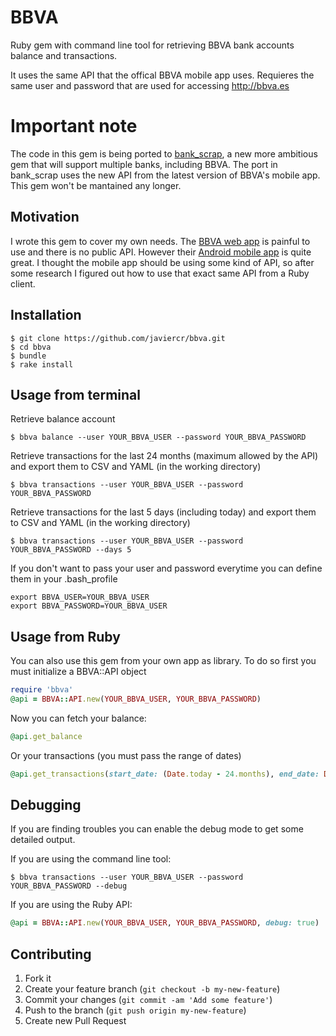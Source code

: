 # BBVA

Ruby gem with command line tool for retrieving BBVA bank accounts balance and transactions.

It uses the same API that the offical BBVA mobile app uses. Requieres the same user and password that are used for accessing http://bbva.es

# Important note
The code in this gem is being ported to [bank_scrap](https://github.com/ismaGNU/bank_scrap), a new more ambitious gem that will support multiple banks, including BBVA. The port in bank_scrap uses the new API from the latest version of BBVA's mobile app. This gem won't be mantained any longer.

## Motivation

I wrote this gem to cover my own needs. The [BBVA web app](https://www.bbva.es/) is painful to use and there is no public API. However their [Android mobile app](https://play.google.com/store/apps/developer?id=BBVA) is quite great. I thought the mobile app should be using some kind of API, so after some research I figured out how to use that exact same API from a Ruby client.


## Installation

    $ git clone https://github.com/javiercr/bbva.git
    $ cd bbva
    $ bundle
    $ rake install

## Usage from terminal

Retrieve balance account

    $ bbva balance --user YOUR_BBVA_USER --password YOUR_BBVA_PASSWORD

Retrieve transactions for the last 24 months (maximum allowed by the API) and export them to CSV and YAML (in the working directory)

    $ bbva transactions --user YOUR_BBVA_USER --password YOUR_BBVA_PASSWORD

Retrieve transactions for the last 5 days (including today) and export them to CSV and YAML (in the working directory)

    $ bbva transactions --user YOUR_BBVA_USER --password YOUR_BBVA_PASSWORD --days 5

If you don't want to pass your user and password everytime you can define them in your .bash_profile

    export BBVA_USER=YOUR_BBVA_USER
    export BBVA_PASSWORD=YOUR_BBVA_USER
    
## Usage from Ruby

You can also use this gem from your own app as library. To do so first you must initialize a BBVA::API object

```ruby
require 'bbva'
@api = BBVA::API.new(YOUR_BBVA_USER, YOUR_BBVA_PASSWORD)
```

Now you can fetch your balance:

```ruby
@api.get_balance
```

Or your transactions (you must pass the range of dates)

```ruby
@api.get_transactions(start_date: (Date.today - 24.months), end_date: Date.today)
```

## Debugging
If you are finding troubles you can enable the debug mode to get some detailed output.

If you are using the command line tool:

    $ bbva transactions --user YOUR_BBVA_USER --password YOUR_BBVA_PASSWORD --debug

If you are using the Ruby API:

```ruby
@api = BBVA::API.new(YOUR_BBVA_USER, YOUR_BBVA_PASSWORD, debug: true)
```

## Contributing

1. Fork it
2. Create your feature branch (`git checkout -b my-new-feature`)
3. Commit your changes (`git commit -am 'Add some feature'`)
4. Push to the branch (`git push origin my-new-feature`)
5. Create new Pull Request

